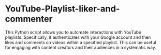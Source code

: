 # YouTube-Playlist-liker-and-commenter
This Python script allows you to automate interactions with YouTube playlists. Specifically, it authenticates with your Google account and then likes and comments on videos within a specified playlist. This can be useful for engaging with content creators and their audiences in a systematic way.
